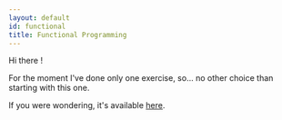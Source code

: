 ```yaml
---
layout: default
id: functional
title: Functional Programming
---
```


Hi there !

For the moment I've done only one exercise, so... no other choice than starting with this one.

If you were wondering, it's available [here](/zen-exercises/java-streams.html).
